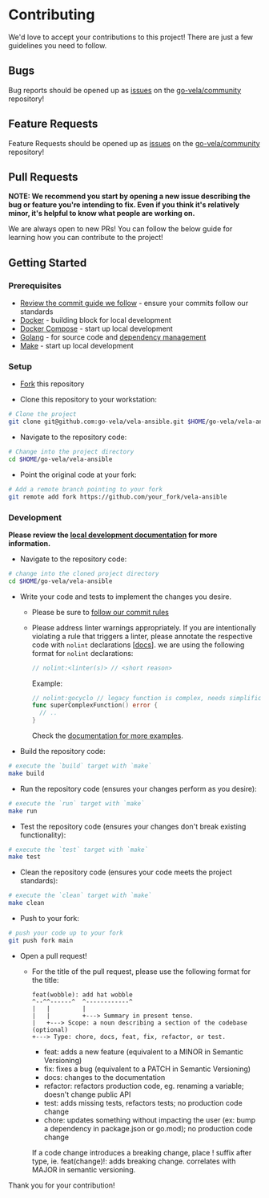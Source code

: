 # Contributing

We'd love to accept your contributions to this project! There are just a few guidelines you need to follow.

## Bugs

Bug reports should be opened up as [issues](https://help.github.com/en/github/managing-your-work-on-github/about-issues) on the [go-vela/community](https://github.com/go-vela/community) repository!

## Feature Requests

Feature Requests should be opened up as [issues](https://help.github.com/en/github/managing-your-work-on-github/about-issues) on the [go-vela/community](https://github.com/go-vela/community) repository!

## Pull Requests

**NOTE: We recommend you start by opening a new issue describing the bug or feature you're intending to fix. Even if you think it's relatively minor, it's helpful to know what people are working on.**

We are always open to new PRs! You can follow the below guide for learning how you can contribute to the project!

## Getting Started

### Prerequisites

- [Review the commit guide we follow](https://chris.beams.io/posts/git-commit/#seven-rules) - ensure your commits follow our standards
- [Docker](https://docs.docker.com/install/) - building block for local development
- [Docker Compose](https://docs.docker.com/compose/install/) - start up local development
- [Golang](https://golang.org/dl/) - for source code and [dependency management](https://github.com/golang/go/wiki/Modules)
- [Make](https://www.gnu.org/software/make/) - start up local development

### Setup

- [Fork](/fork) this repository

- Clone this repository to your workstation:

```bash
# Clone the project
git clone git@github.com:go-vela/vela-ansible.git $HOME/go-vela/vela-ansible
```

- Navigate to the repository code:

```bash
# Change into the project directory
cd $HOME/go-vela/vela-ansible
```

- Point the original code at your fork:

```bash
# Add a remote branch pointing to your fork
git remote add fork https://github.com/your_fork/vela-ansible
```

### Development

**Please review the [local development documentation](../DOCS.md) for more information.**

- Navigate to the repository code:

```bash
# change into the cloned project directory
cd $HOME/go-vela/vela-ansible
```

- Write your code and tests to implement the changes you desire.

  - Please be sure to [follow our commit rules](https://chris.beams.io/posts/git-commit/#seven-rules)
  - Please address linter warnings appropriately. If you are intentionally violating a rule that triggers a linter, please annotate the respective code with `nolint` declarations [[docs](https://golangci-lint.run/usage/false-positives/)]. we are using the following format for `nolint` declarations:

    ```go
    // nolint:<linter(s)> // <short reason>
    ```

    Example:

    ```go
    // nolint:gocyclo // legacy function is complex, needs simplification
    func superComplexFunction() error {
      // ..
    }
    ```

    Check the [documentation for more examples](https://golangci-lint.run/usage/false-positives/).

- Build the repository code:

```bash
# execute the `build` target with `make`
make build
```

- Run the repository code (ensures your changes perform as you desire):

```bash
# execute the `run` target with `make`
make run
```

- Test the repository code (ensures your changes don't break existing functionality):

```bash
# execute the `test` target with `make`
make test
```

- Clean the repository code (ensures your code meets the project standards):

```bash
# execute the `clean` target with `make`
make clean
```

- Push to your fork:

```bash
# push your code up to your fork
git push fork main
```

- Open a pull request!

  - For the title of the pull request, please use the following format for the title:

    ```text
    feat(wobble): add hat wobble
    ^--^^------^  ^------------^
    |   |         |
    |   |         +---> Summary in present tense.
    |   +---> Scope: a noun describing a section of the codebase (optional)
    +---> Type: chore, docs, feat, fix, refactor, or test.
    ```

    - feat: adds a new feature (equivalent to a MINOR in Semantic Versioning)
    - fix: fixes a bug (equivalent to a PATCH in Semantic Versioning)
    - docs: changes to the documentation
    - refactor: refactors production code, eg. renaming a variable; doesn't change public API
    - test: adds missing tests, refactors tests; no production code change
    - chore: updates something without impacting the user (ex: bump a dependency in package.json or go.mod); no production code change

    If a code change introduces a breaking change, place ! suffix after type, ie. feat(change)!: adds breaking change. correlates with MAJOR in semantic versioning.

Thank you for your contribution!
